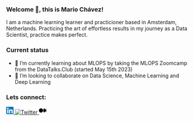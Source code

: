 ### Welcome 👋, this is Mario Chávez! 

I am a machine learning learner and practicioner based in Amsterdam, Netherlands.
Practicing the art of effortless results in my journey as a Data Scientist, practice makes perfect.

### Current status
- 🌱 I’m currently learning about MLOPS by taking the MLOPS Zoomcamp from the DataTalks.Club (started May 15th 2023)
- 👯 I’m looking to collaborate on Data Science, Machine Learning and Deep Learning

### Lets connect:

<a href="https://www.linkedin.com/in/mariodchavez/">
  <img src="/images/linkedin.png" alt="LinkedIn" style="width: 20px; height: 20px;">
</a>

<a href="https://twitter.com/mariodchavez7">
  <img src="/images/twitter.png" alt="Twitter" style="width: 20px; height: 20px;">
</a>

<a href="https://medium.com/@mariodchavezl">
  <img src="/images/medium.png" alt="Medium" style="width: 20px; height: 20px;">
</a>



